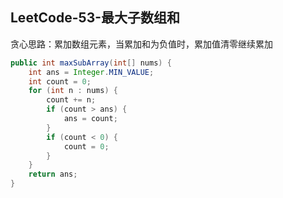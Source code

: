 ## LeetCode-53-最大子数组和

贪心思路：累加数组元素，当累加和为负值时，累加值清零继续累加
```java
public int maxSubArray(int[] nums) {
    int ans = Integer.MIN_VALUE;
    int count = 0;
    for (int n : nums) {
        count += n;
        if (count > ans) {
            ans = count;
        }
        if (count < 0) {
            count = 0;
        }
    }
    return ans;
}
```